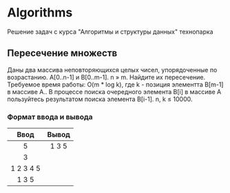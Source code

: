 # Algorithms
Решение задач с курса "Алгоритмы и структуры данных" технопарка

## Пересечение множеств

Даны два массива неповторяющихся целых чисел, упорядоченные по возрастанию. A[0..n-1] и B[0..m-1]. n » m. Найдите их пересечение. Требуемое время работы: O(m * log k), где k - позиция элементта B[m-1] в массиве A.. В процессе поиска очередного элемента B[i] в массиве A пользуйтесь результатом поиска элемента B[i-1]. n, k ≤ 10000.

### Формат ввода и вывода

| Ввод  | Вывод |
| :---: | :-:   |
|  5  | 1 3 5   |
|  3  |       |
|  1 2 3 4 5  |      |
|  1 3 5  |       |
